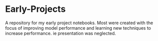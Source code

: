 # Early-Projects
A repository for my early project notebooks. Most were created with the focus of improving model performance and learning new techniques to increase performance. ie presentation was neglected.
